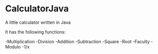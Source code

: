 # CalculatorJava

A little calculator written in Java

It has the following functions:

-Multiplication
-Division
-Addition
-Subtraction
-Square
-Root
-Faculty
-Modulo
-1/x
